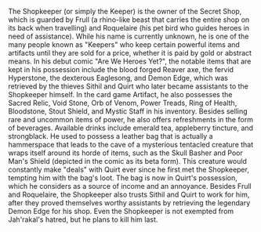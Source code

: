 The Shopkeeper (or simply the Keeper) is the owner of the Secret Shop, which is guarded by Frull (a rhino-like beast that carries the entire shop on its back when travelling) and Roquelaire (his pet bird who guides heroes in need of assistance). While his name is currently unknown, he is one of the many people known as "Keepers" who keep certain powerful items and artifacts until they are sold for a price, whether it is paid by gold or abstract means.
In his debut comic "Are We Heroes Yet?", the notable items that are kept in his possession include the blood forged Reaver axe, the fervid Hyperstone, the dexterous Eaglesong, and Demon Edge, which was retrieved by the thieves Sithil and Quirt who later became assistants to the Shopkeeper himself. In the card game Artifact, he also possesses the Sacred Relic, Void Stone, Orb of Venom, Power Treads, Ring of Health, Bloodstone, Stout Shield, and Mystic Staff in his inventory.
Besides selling rare and uncommon items of power, he also offers refreshments in the form of beverages. Available drinks include emerald tea, appleberry tincture, and strongblack.
He used to possess a leather bag that is actually a hammerspace that leads to the cave of a mysterious tentacled creature that wraps itself around its horde of items, such as the Skull Basher and Poor Man's Shield (depicted in the comic as its beta form). This creature would constantly make "deals" with Quirt ever since he first met the Shopkeeper, tempting him with the bag's loot. The bag is now in Quirt's possession, which he considers as a source of income and an annoyance.
Besides Frull and Roquelaire, the Shopkeeper also trusts Sithil and Quirt to work for him, after they proved themselves worthy assistants by retrieving the legendary Demon Edge for his shop.
Even the Shopkeeper is not exempted from Jah'rakal's hatred, but he plans to kill him last.
